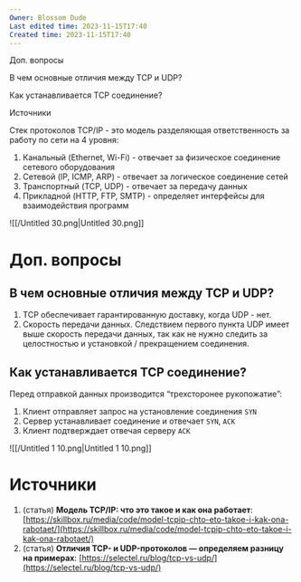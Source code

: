 ```yaml
---
Owner: Blossom Dude
Last edited time: 2023-11-15T17:40
Created time: 2023-11-15T17:40
---
```

Доп. вопросы

В чем основные отличия между TCP и UDP?

Как устанавливается TCP соединение?

Источники

Стек протоколов TCP/IP - это модель разделяющая ответственность за работу по сети на 4 уровня:

1. Канальный (Ethernet, Wi-Fi) - отвечает за физическое соединение сетевого оборудования
2. Сетевой (IP, ICMP, ARP) - отвечает за логическое соединение сетей
3. Транспортный (TCP, UDP) - отвечает за передачу данных
4. Прикладной (HTTP, FTP, SMTP) - определяет интерфейсы для взаимодействия программ

![[/Untitled 30.png|Untitled 30.png]]

# Доп. вопросы

## В чем основные отличия между TCP и UDP?

1. TCP обеспечивает гарантированную доставку, когда UDP - нет.
2. Скорость передачи данных. Следствием первого пункта UDP имеет выше скорость передачи данных, так как не нужно следить за целостностью и установкой / прекращением соединения.

## Как устанавливается TCP соединение?

Перед отправкой данных производится “трехсторонее рукопожатие”:

1. Клиент отправляет запрос на установление соединения `SYN`
2. Сервер устанавливает соединение и отвечает `SYN`, `ACK`
3. Клиент подтверждает отвечая серверу `ACK`

![[/Untitled 1 10.png|Untitled 1 10.png]]

# Источники

1. (статья) **Модель TCP/IP: что это такое и как она работает**: [https://skillbox.ru/media/code/model-tcpip-chto-eto-takoe-i-kak-ona-rabotaet/](https://skillbox.ru/media/code/model-tcpip-chto-eto-takoe-i-kak-ona-rabotaet/)
2. (статья) **Отличия TCP- и UDP-протоколов — определяем разницу на примерах**: [https://selectel.ru/blog/tcp-vs-udp/](https://selectel.ru/blog/tcp-vs-udp/)
